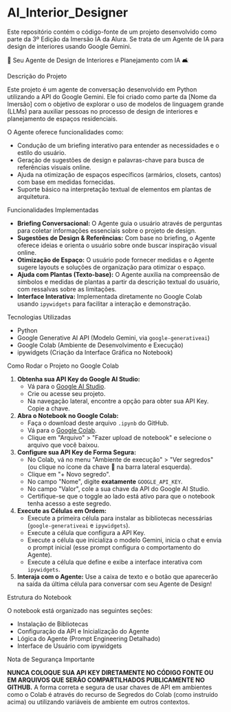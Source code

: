 # AI_Interior_Designer
Este repositório contém o código-fonte de um projeto desenvolvido como parte da 3º Edição da Imersão IA da Alura. Se trata de um Agente de IA para design de interiores usando Google Gemini.


🏡 Seu Agente de Design de Interiores e Planejamento com IA 🛋️

Descrição do Projeto

Este projeto é um agente de conversação desenvolvido em Python utilizando a API do Google Gemini. Ele foi criado como parte da [Nome da Imersão] com o objetivo de explorar o uso de modelos de linguagem grande (LLMs) para auxiliar pessoas no processo de design de interiores e planejamento de espaços residenciais.

O Agente oferece funcionalidades como:
- Condução de um briefing interativo para entender as necessidades e o estilo do usuário.
- Geração de sugestões de design e palavras-chave para busca de referências visuais online.
- Ajuda na otimização de espaços específicos (armários, closets, cantos) com base em medidas fornecidas.
- Suporte básico na interpretação textual de elementos em plantas de arquitetura.

Funcionalidades Implementadas

* **Briefing Conversacional:** O Agente guia o usuário através de perguntas para coletar informações essenciais sobre o projeto de design.
* **Sugestões de Design & Referências:** Com base no briefing, o Agente oferece ideias e orienta o usuário sobre onde buscar inspiração visual online.
* **Otimização de Espaço:** O usuário pode fornecer medidas e o Agente sugere layouts e soluções de organização para otimizar o espaço.
* **Ajuda com Plantas (Texto-base):** O Agente auxilia na compreensão de símbolos e medidas de plantas a partir da descrição textual do usuário, com ressalvas sobre as limitações.
* **Interface Interativa:** Implementada diretamente no Google Colab usando `ipywidgets` para facilitar a interação e demonstração.

Tecnologias Utilizadas

* Python
* Google Generative AI API (Modelo Gemini, via `google-generativeai`)
* Google Colab (Ambiente de Desenvolvimento e Execução)
* ipywidgets (Criação da Interface Gráfica no Notebook)

Como Rodar o Projeto no Google Colab

1.  **Obtenha sua API Key do Google AI Studio:**
    * Vá para o [Google AI Studio](https://aistudio.google.com/).
    * Crie ou acesse seu projeto.
    * Na navegação lateral, encontre a opção para obter sua API Key. Copie a chave.
2.  **Abra o Notebook no Google Colab:**
    * Faça o download deste arquivo `.ipynb` do GitHub.
    * Vá para o [Google Colab](https://colab.research.google.com/).
    * Clique em "Arquivo" > "Fazer upload de notebook" e selecione o arquivo que você baixou.
3.  **Configure sua API Key de Forma Segura:**
    * No Colab, vá no menu "Ambiente de execução" > "Ver segredos" (ou clique no ícone da chave 🔑 na barra lateral esquerda).
    * Clique em "+ Novo segredo".
    * No campo "Nome", digite **exatamente** `GOOGLE_API_KEY`.
    * No campo "Valor", cole a sua chave da API do Google AI Studio.
    * Certifique-se que o toggle ao lado está ativo para que o notebook tenha acesso a este segredo.
4.  **Execute as Células em Ordem:**
    * Execute a primeira célula para instalar as bibliotecas necessárias (`google-generativeai` e `ipywidgets`).
    * Execute a célula que configura a API Key.
    * Execute a célula que inicializa o modelo Gemini, inicia o chat e envia o prompt inicial (esse prompt configura o comportamento do Agente).
    * Execute a célula que define e exibe a interface interativa com `ipywidgets`.
5.  **Interaja com o Agente:** Use a caixa de texto e o botão que aparecerão na saída da última célula para conversar com seu Agente de Design!

Estrutura do Notebook

O notebook está organizado nas seguintes seções:
- Instalação de Bibliotecas
- Configuração da API e Inicialização do Agente
- Lógica do Agente (Prompt Engineering Detalhado)
- Interface de Usuário com ipywidgets

Nota de Segurança Importante

**NUNCA COLOQUE SUA API KEY DIRETAMENTE NO CÓDIGO FONTE OU EM ARQUIVOS QUE SERÃO COMPARTILHADOS PUBLICAMENTE NO GITHUB.** A forma correta e segura de usar chaves de API em ambientes como o Colab é através do recurso de Segredos do Colab (como instruído acima) ou utilizando variáveis de ambiente em outros contextos.

